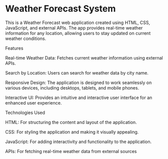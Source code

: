 # Weather Forecast System

This is a Weather Forecast web application created using HTML, CSS, JavaScript, and external APIs. The app provides real-time weather information for any location, allowing users to stay updated on current weather conditions.

Features

Real-time Weather Data: Fetches current weather information using external APIs.

Search by Location: Users can search for weather data by city name.

Responsive Design: The application is designed to work seamlessly on various devices, including desktops, tablets, and mobile phones.

Interactive UI: Provides an intuitive and interactive user interface for an enhanced user experience.

Technologies Used

HTML: For structuring the content and layout of the application.

CSS: For styling the application and making it visually appealing.

JavaScript: For adding interactivity and functionality to the application.

APIs: For fetching real-time weather data from external sources
